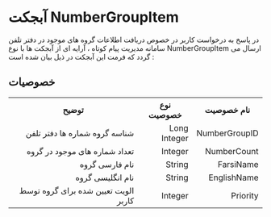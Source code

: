 # آبجکت NumberGroupItem

در پاسخ به درخواست کاربر در خصوص دریافت اطلاعات گروه های موجود در دفتر تلفن سامانه مدیریت پیام کوتاه ، آرایه ای از آبجکت ها با نوع NumberGroupItem ارسال می گردد که فرمت این آبجکت در ذیل بیان شده است :

## خصوصیات

<table dir="rtl" align="center">
<tr><th>نام خصوصیت</th><th>نوع خصوصیت</th><th>توضیح</th></tr>
<tr><td>NumberGroupID</td><td>Long Integer</td><td>شناسه گروه شماره ها دفتر تلفن</td></tr>
<tr><td>NumberCount</td><td>Integer</td><td>تعداد شماره های موجود در گروه</td></tr>
<tr><td>FarsiName</td><td>String</td><td>نام فارسی گروه</td></tr>
<tr><td>EnglishName</td><td>String</td><td>نام انگلیسی گروه</td></tr>
<tr><td>Priority</td><td>Integer</td><td>الویت تعیین شده برای گروه توسط کاربر</td></tr>
</table>